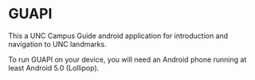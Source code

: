 # GUAPI

This a UNC Campus Guide android application for introduction and navigation to UNC landmarks.

To run GUAPI on your device, you will need an Android phone running at least Android 5.0 (Lollipop).
